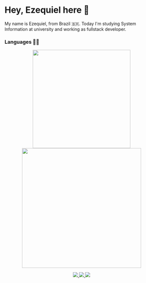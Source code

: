 # Hey, Ezequiel here 🦁
My name is Ezequiel, from Brazil 🇧🇷. Today I'm studying System Information at university and working as fullstack developer.

### Languages 👨‍💻
<p align='center'>
  <a href="#">
    <img src="https://github-readme-stats.vercel.app/api/top-langs/?username=EzequielAS&layout=compact&theme=dark&count_private=true" width="320">
  </a>

  <a href="#">
    <img src="https://github-readme-stats.vercel.app/api?username=EzequielAS&show_icons=true&count_private=true&theme=dark" width="390">
  </a>
</p>
  
<p align='center'>
  <a href="https://wa.me/5579991542456?text=Olá!%20Ezequiel%20vim%20do%20Github" target="__blank">
    <img src="https://img.shields.io/badge/WHATSAPP-%2325D366.svg?&style=for-the-badge&logo=whatsapp&logoColor=white" />    
  </a>
  
  <a href="https://www.linkedin.com/in/ezequiel-alves-3b09a21a6/" target="__blank">
    <img src="https://img.shields.io/badge/linkedin-%230077B5.svg?&style=for-the-badge&logo=linkedin&logoColor=white" />
  </a>
  
  <a href="https://www.instagram.com/ezequiel.alves0/" target="__blank">
    <img src="https://img.shields.io/badge/instagram-%23E4405F.svg?&style=for-the-badge&logo=instagram&logoColor=white" />        
  </a>
</p>

